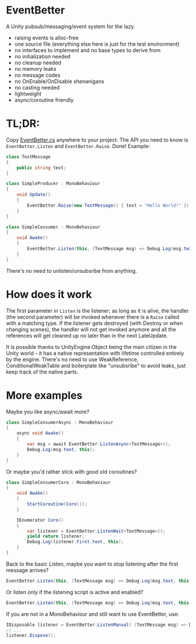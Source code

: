 # EventBetter
A Unity pubsub/messaging/event system for the lazy. 
- raising events is alloc-free
- one source file (everything else here is just for the test environment)
- no interfaces to implement and no base types to derive from
- no initialization needed
- no cleanup needed
- no memory leaks
- no message codes
- no OnEnable/OnDisable shenanigans
- no casting needed
- lightweight
- async/coroutine friendly

# TL;DR:
Copy [EventBetter.cs](Assets/Plugins/EventBetter/EventBetter.cs) anywhere to your project. The API you need to know is `EventBetter.Listen` and `EventBetter.Raise`. Done! Example:

```cs
class TextMessage
{
    public string text;
}

class SimpleProducer : MonoBehaviour
{
    void Update()
    {
        EventBetter.Raise(new TextMessage() { text = "Hello World!" });
    }
}

class SimpleConsumer : MonoBehaviour
{
    void Awake()
    {
        EventBetter.Listen(this, (TextMessage msg) => Debug.Log(msg.text, this));
    }
}
```

There's no need to unlisten/unsubsribe from anything.

# How does it work

The first parameter in `Listen` is the listener; as long as it is alive, the handler (the second parameter) will be invoked whenever there is a `Raise` called with a matching type. If the listener gets destroyed (with Destroy or when changing scenes), the handler will not get invoked anymore and all the references will get cleaned up no later than in the next LateUpdate.

It is possible thanks to UnityEngine.Object being the main citizen in the Unity world - it has a native representation with lifetime controlled entirely by the engine. There's no need to use WeakReference, ConditionalWeakTable and boilerplate like "unsubsribe" to avoid leaks, just keep track of the native parts.

# More examples

Maybe you like async/await more?

```cs
class SimpleConsumerAsync : MonoBehaviour
{
    async void Awake()
    {
        var msg = await EventBetter.ListenAsync<TextMessage>();
        Debug.Log(msg.text, this);
    }
}
```

Or maybe you'd rather stick with good old coroutines?
```cs
class SimpleConsumerCoro : MonoBehaviour
{
    void Awake()
    {
        StartCoroutine(Coro());
    }

    IEnumerator Coro()
    {
        var listener = EventBetter.ListenWait<TextMessage>();
        yield return listener;
        Debug.Log(listener.First.text, this);
    }
}
```

Back to the basic Listen, maybe you want to stop listening after the first message arrives?
```cs
EventBetter.Listen(this, (TextMessage msg) => Debug.Log(msg.text, this), once: true);
```

Or listen only if the listening script is active and enabled?
```cs
EventBetter.Listen(this, (TextMessage msg) => Debug.Log(msg.text, this), exculdeInactive: true);
```

If you are not in a MonoBehaviour and still want to use EventBetter, use:
```cs
IDisposable listener = EventBetter.ListenManual( (TextMessage msg) => Debug.Log(msg.text, this) );
// ...
listener.Dispose();
``` 
